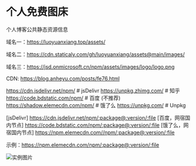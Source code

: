 # 个人免费图床
个人博客公共静态资源信息

域名一：https://luoyuanxiang.top/assets/

域名二：https://cdn.staticaly.com/gh/luoyuanxiang/assets@main/images/

域名三：https://jsd.onmicrosoft.cn/npm/assets/images/logo/logo.png

CDN: https://blog.anheyu.com/posts/fe76.html

https://cdn.jsdelivr.net/npm/  # jsDelivr
https://unpkg.zhimg.com/ # 知乎
https://code.bdstatic.com/npm/ # 百度 (不推荐)
https://shadow.elemecdn.com/npm/ # 饿了么
https://unpkg.com/ # Unpkg

[jsDelivr] https://cdn.jsdelivr.net/npm/:package@:version/:file
[百度，网宿国内节点] https://code.bdstatic.com/npm/:package@:version/:file
[饿了么，网宿国内节点] https://npm.elemecdn.com//npm/:package@:version/:file

示例：https://npm.elemecdn.com/npm/:package@:version/:file

![实例图片](https://luoyuanxiang.top/assets/images/logo/logo.png)
